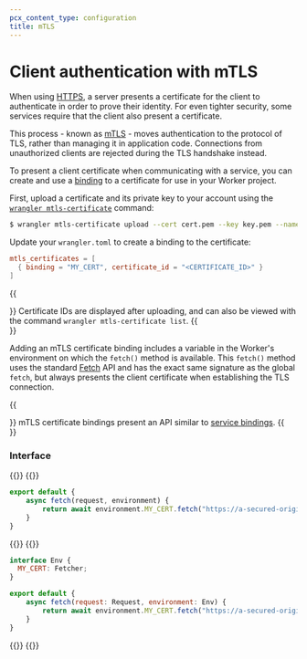 ```yaml
---
pcx_content_type: configuration
title: mTLS
---
```


# Client authentication with mTLS

When using [HTTPS](https://www.cloudflare.com/learning/ssl/what-is-https/), a server presents a certificate for the client to authenticate in order to prove their identity. For even tighter security, some services require that the client also present a certificate.

This process - known as [mTLS](https://www.cloudflare.com/learning/access-management/what-is-mutual-tls/) - moves authentication to the protocol of TLS, rather than managing it in application code. Connections from unauthorized clients are rejected during the TLS handshake instead.

To present a client certificate when communicating with a service, you can create and use a [binding](/workers/platform/bindings) to a certificate for use in your Worker project.

First, upload a certificate and its private key to your account using the [`wrangler mtls-certificate`](/workers/wrangler/commands/#mtls-certificate) command:

```sh
$ wrangler mtls-certificate upload --cert cert.pem --key key.pem --name my-client-cert
```

Update your `wrangler.toml` to create a binding to the certificate:

```toml
mtls_certificates = [
  { binding = "MY_CERT", certificate_id = "<CERTIFICATE_ID>" } 
]
```

{{<Aside type="note">}}
Certificate IDs are displayed after uploading, and can also be viewed with the command `wrangler mtls-certificate list`.
{{</Aside>}}

Adding an mTLS certificate binding includes a variable in the Worker's environment on which the `fetch()` method is available. This `fetch()` method uses the standard [Fetch](/workers/runtime-apis/fetch/) API and has the exact same signature as the global `fetch`, but always presents the client certificate when establishing the TLS connection.

{{<Aside type="note">}}
mTLS certificate bindings present an API similar to [service bindings](/workers/runtime-apis/service-bindings).
{{</Aside>}}

### Interface

{{<tabs labels="js/esm | ts/esm">}}
{{<tab label="js/esm" default="true">}}
```js
export default {
    async fetch(request, environment) {
        return await environment.MY_CERT.fetch("https://a-secured-origin.com")
    }
}
```
{{</tab>}}
{{<tab label="ts/esm">}}
```js
interface Env {
  MY_CERT: Fetcher;
}

export default {
    async fetch(request: Request, environment: Env) {
        return await environment.MY_CERT.fetch("https://a-secured-origin.com")
    }
}
```
{{</tab>}}
{{</tabs>}}
